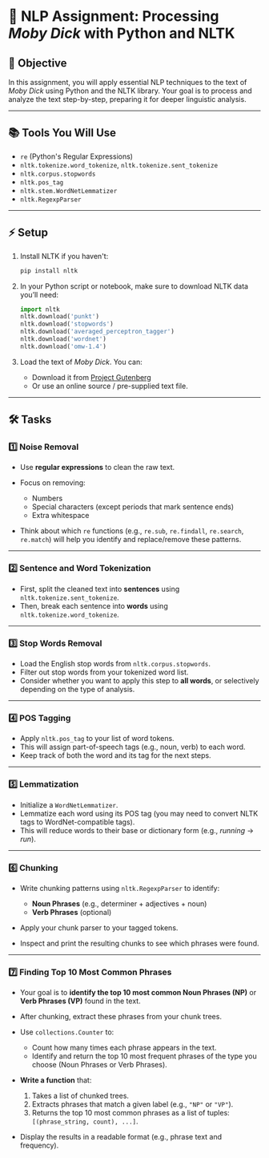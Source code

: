 # 📝 **NLP Assignment: Processing *Moby Dick* with Python and NLTK**

## 📌 **Objective**

In this assignment, you will apply essential NLP techniques to the text of *Moby Dick* using Python and the NLTK library. Your goal is to process and analyze the text step-by-step, preparing it for deeper linguistic analysis.

---

## 📚 **Tools You Will Use**

* `re` (Python's Regular Expressions)
* `nltk.tokenize.word_tokenize`, `nltk.tokenize.sent_tokenize`
* `nltk.corpus.stopwords`
* `nltk.pos_tag`
* `nltk.stem.WordNetLemmatizer`
* `nltk.RegexpParser`

---

## ⚡ **Setup**

1. Install NLTK if you haven't:

   ```bash
   pip install nltk
   ```

2. In your Python script or notebook, make sure to download NLTK data you’ll need:

   ```python
   import nltk
   nltk.download('punkt')
   nltk.download('stopwords')
   nltk.download('averaged_perceptron_tagger')
   nltk.download('wordnet')
   nltk.download('omw-1.4')
   ```

3. Load the text of *Moby Dick*. You can:

   * Download it from [Project Gutenberg](https://www.gutenberg.org/ebooks/2701)
   * Or use an online source / pre-supplied text file.

---

## 🛠 **Tasks**

### 1️⃣ **Noise Removal**

* Use **regular expressions** to clean the raw text.
* Focus on removing:

  * Numbers
  * Special characters (except periods that mark sentence ends)
  * Extra whitespace
* Think about which `re` functions (e.g., `re.sub`, `re.findall`, `re.search`, `re.match`) will help you identify and replace/remove these patterns.

---

### 2️⃣ **Sentence and Word Tokenization**

* First, split the cleaned text into **sentences** using `nltk.tokenize.sent_tokenize`.
* Then, break each sentence into **words** using `nltk.tokenize.word_tokenize`.

---

### 3️⃣ **Stop Words Removal**

* Load the English stop words from `nltk.corpus.stopwords`.
* Filter out stop words from your tokenized word list.
* Consider whether you want to apply this step to **all words**, or selectively depending on the type of analysis.

---

### 4️⃣ **POS Tagging**

* Apply `nltk.pos_tag` to your list of word tokens.
* This will assign part-of-speech tags (e.g., noun, verb) to each word.
* Keep track of both the word and its tag for the next steps.

---

### 5️⃣ **Lemmatization**

* Initialize a `WordNetLemmatizer`.
* Lemmatize each word using its POS tag (you may need to convert NLTK tags to WordNet-compatible tags).
* This will reduce words to their base or dictionary form (e.g., *running* → *run*).

---

### 6️⃣ **Chunking**

* Write chunking patterns using `nltk.RegexpParser` to identify:

  * **Noun Phrases** (e.g., determiner + adjectives + noun)
  * **Verb Phrases** (optional)
* Apply your chunk parser to your tagged tokens.
* Inspect and print the resulting chunks to see which phrases were found.

---

### 7️⃣ **Finding Top 10 Most Common Phrases**

* Your goal is to **identify the top 10 most common Noun Phrases (NP)** or **Verb Phrases (VP)** found in the text.
* After chunking, extract these phrases from your chunk trees.
* Use `collections.Counter` to:

  * Count how many times each phrase appears in the text.
  * Identify and return the top 10 most frequent phrases of the type you choose (Noun Phrases or Verb Phrases).
* **Write a function** that:

  1. Takes a list of chunked trees.
  2. Extracts phrases that match a given label (e.g., `"NP"` or `"VP"`).
  3. Returns the top 10 most common phrases as a list of tuples: `[(phrase_string, count), ...]`.
* Display the results in a readable format (e.g., phrase text and frequency).
